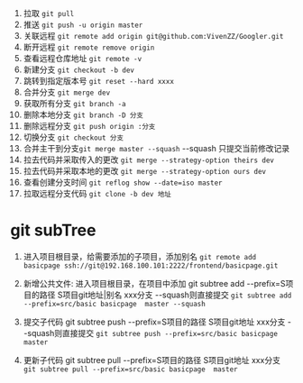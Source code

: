 1. 拉取 `git pull `
2. 推送 `git push -u origin master `
3. 关联远程 `git remote add origin git@github.com:VivenZZ/Googler.git `
4. 断开远程  `git remote remove origin`
5. 查看远程仓库地址 `git remote -v `
6. 新建分支 `git checkout -b dev`
7. 跳转到指定版本号 `git reset --hard xxxx`
8. 合并分支 `git merge dev`
9. 获取所有分支 `git branch -a`
10. 删除本地分支 `git branch -D 分支`
11. 删除远程分支 `git push origin :分支`
12. 切换分支 `git checkout 分支`
13. 合并主干到分支`git merge master --squash` --squash 只提交当前修改记录
14. 拉去代码并采取传入的更改 `git merge --strategy-option theirs dev`
15. 拉去代码并采取本地的更改 `git merge --strategy-option ours dev`
16. 查看创建分支时间 `git reflog show --date=iso master`
17. 拉取远程分支代码 `git clone -b dev 地址`

# git subTree
1. 进入项目根目录，给需要添加的子项目，添加别名
`git remote add basicpage ssh://git@192.168.100.101:2222/frontend/basicpage.git`

2. 新增公共文件: 进入项目根目录，在项目中添加 git subtree add --prefix=S项目的路径 S项目git地址|别名 xxx分支 --squash则直接提交
`git subtree add --prefix=src/basic basicpage  master --squash`

3. 提交子代码 git subtree push --prefix=S项目的路径 S项目git地址 xxx分支 --squash则直接提交
`git subtree push --prefix=src/basic basicpage  master`

4. 更新子代码 git subtree pull --prefix=S项目的路径 S项目git地址 xxx分支  
`git subtree pull --prefix=src/basic basicpage  master`